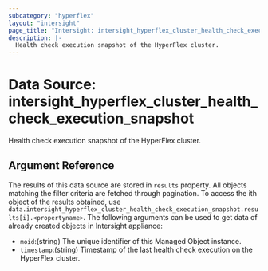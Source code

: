 ```yaml
---
subcategory: "hyperflex"
layout: "intersight"
page_title: "Intersight: intersight_hyperflex_cluster_health_check_execution_snapshot"
description: |-
  Health check execution snapshot of the HyperFlex cluster.
---
```


# Data Source: intersight_hyperflex_cluster_health_check_execution_snapshot
Health check execution snapshot of the HyperFlex cluster.
## Argument Reference
The results of this data source are stored in `results` property.
All objects matching the filter criteria are fetched through pagination.
To access the ith object of the results obtained, use `data.intersight_hyperflex_cluster_health_check_execution_snapshot.results[i].<propertyname>`.
The following arguments can be used to get data of already created objects in Intersight appliance:
* `moid`:(string) The unique identifier of this Managed Object instance. 
* `timestamp`:(string) Timestamp of the last health check execution on the HyperFlex cluster. 
 